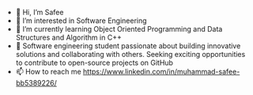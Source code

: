 - 👋 Hi, I’m Safee
- 👀 I’m interested in Software Engineering
- 🌱 I’m currently learning Object Oriented Programming and Data Structures and Algorithm in C++
- 💞️ Software engineering student passionate about building innovative solutions and collaborating with others. Seeking exciting opportunities to contribute to open-source projects on GitHub
- 📫 How to reach me https://www.linkedin.com/in/muhammad-safee-bb5389226/

<!---
msafee72/msafee72 is a ✨ special ✨ repository because its `README.md` (this file) appears on your GitHub profile.
You can click the Preview link to take a look at your changes.
--->
